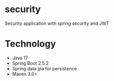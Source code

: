 # security
Security application with spring security and JWT

# Technology
- Java 17
- Spring Boot 2.5.2
- Spring data jpa for persistence
- Maven 3.0+
